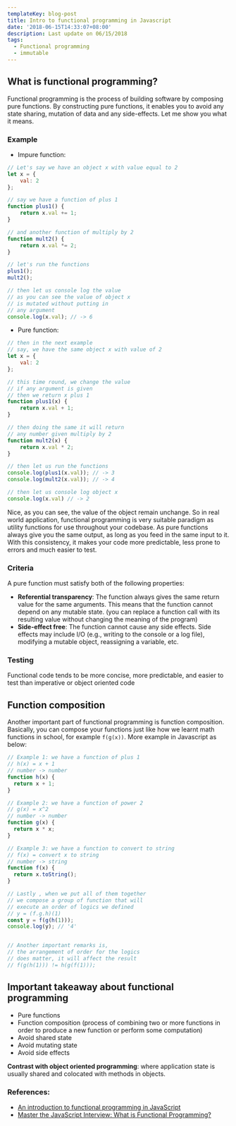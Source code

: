 ```yaml
---
templateKey: blog-post
title: Intro to functional programming in Javascript
date: '2018-06-15T14:33:07+08:00'
description: Last update on 06/15/2018
tags:
  - Functional programming
  - immutable
---
```

## What is functional programming?
Functional programming is the process of building software by composing pure functions. 
By constructing pure functions, it enables you to avoid any state sharing, mutation of data and any side-effects.
Let me show you what it means.

### Example
- Impure function:
```javascript
// Let's say we have an object x with value equal to 2
let x = {
    val: 2
};

// say we have a function of plus 1
function plus1() {
    return x.val += 1;
}

// and another function of multiply by 2
function mult2() {
    return x.val *= 2;
}

// let's run the functions
plus1();
mult2();

// then let us console log the value
// as you can see the value of object x
// is mutated without putting in 
// any argument
console.log(x.val); // -> 6
```

- Pure function:
```javascript
// then in the next example
// say, we have the same object x with value of 2
let x = {
    val: 2
};

// this time round, we change the value
// if any argument is given
// then we return x plus 1
function plus1(x) {
    return x.val + 1;
}

// then doing the same it will return
// any number given multiply by 2
function mult2(x) {
    return x.val * 2;
}

// then let us run the functions
console.log(plus1(x.val)); // -> 3
console.log(mult2(x.val)); // -> 4

// then let us console log object x
console.log(x.val) // -> 2
```

Nice, as you can see, the value of the object remain unchange. 
So in real world application, functional programming is very suitable paradigm as utility functions for use throughout your codebase. As pure functions always give you the same output, as long as you feed in the same input to it. With this consistency, it makes your code more predictable, less prone to errors and much easier to test.


### Criteria
A pure function must satisfy both of the following properties:
- **Referential transparency**: The function always gives the same return value for the same arguments. This means that the function cannot depend on any mutable state. (you can replace a function call with its resulting value without changing the meaning of the program)
- **Side-effect free**: The function cannot cause any side effects. Side effects may include I/O (e.g., writing to the console or a log file), modifying a mutable object, reassigning a variable, etc.

### Testing
Functional code tends to be more concise, more predictable, and easier to test than imperative or object oriented code

## Function composition
Another important part of functional programming is function composition. Basically, you can compose your functions just like how we learnt math functions in school, for example `f(g(x))`. More example in Javascript as below:
```javascript
// Example 1: we have a function of plus 1
// h(x) = x + 1
// number -> number
function h(x) {
  return x + 1;
}

// Example 2: we have a function of power 2
// g(x) = x^2
// number -> number
function g(x) {
  return x * x;
}

// Example 3: we have a function to convert to string
// f(x) = convert x to string
// number -> string
function f(x) {
  return x.toString();
}

// Lastly , when we put all of them together
// we compose a group of function that will
// execute an order of logics we defined
// y = (f.g.h)(1)
const y = f(g(h(1)));
console.log(y); // '4'


// Another important remarks is, 
// the arrangement of order for the logics 
// does matter, it will affect the result
// f(g(h(1))) != h(g(f(1)));
```


## Important takeaway about functional programming
- Pure functions
- Function composition (process of combining two or more functions in order to produce a new function or perform some computation)
- Avoid shared state
- Avoid mutating state
- Avoid side effects

**Contrast with object oriented programming**: where application state is usually shared and colocated with methods in objects.


### References:
- [An introduction to functional programming in JavaScript](https://goo.gl/FcRkNk)
- [Master the JavaScript Interview: What is Functional Programming?](https://goo.gl/S6Ydia)
